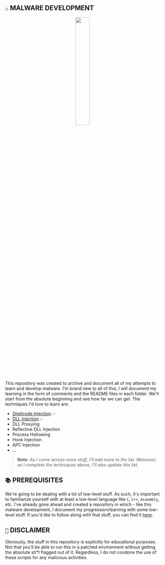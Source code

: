 ## `⚠️` MALWARE DEVELOPMENT

<p align="center" width="100%">
    <img width="30%" src="https://user-images.githubusercontent.com/59679082/220690535-7516365f-3383-4385-b7b2-d511d8fb1d17.png"> 
</p>


This repository was created to archive and document all of my attempts to learn and develop malware. I'm brand new to all of this; I will document my learning in the form of comments and the README files in each folder. We'll start from the absolute beginning and see how far we can get. The techniques I'd love to learn are:

- [Shellcode Injection](Shellcode%20Injection) `✅`
- [DLL Injection](DLL%20Injection) `✅`
- DLL Proxying
- Reflective DLL Injection
- Process Hollowing
- Hook Injection
- APC Injection
- ...

> **Note**:
> *As I come across more stuff, I'll add more to the list. Moreover, as I complete the techniques above, I'll also update this list.*

## `📚` PREREQUISITES

We're going to be dealing with a lot of low-level stuff. As such, it's important to familiarize yourself with at least a low-level language like `C`, `C++`, `Assembly`, etc. I've already gone ahead and created a repository in which - like this malware development, I document my progression/learning with some low-level stuff. If you'd like to follow along with that stuff, you can find it [here](https://github.com/cr-0w/low-level).

## `🛑` DISCLAIMER

Obviously, the stuff in this repository is explicitly for educational purposes. Not that you'll be able to run this in a patched environment without getting the absolute sh*t flagged out of it. Regardless, I do not condone the use of these scripts for any malicious activities. 
